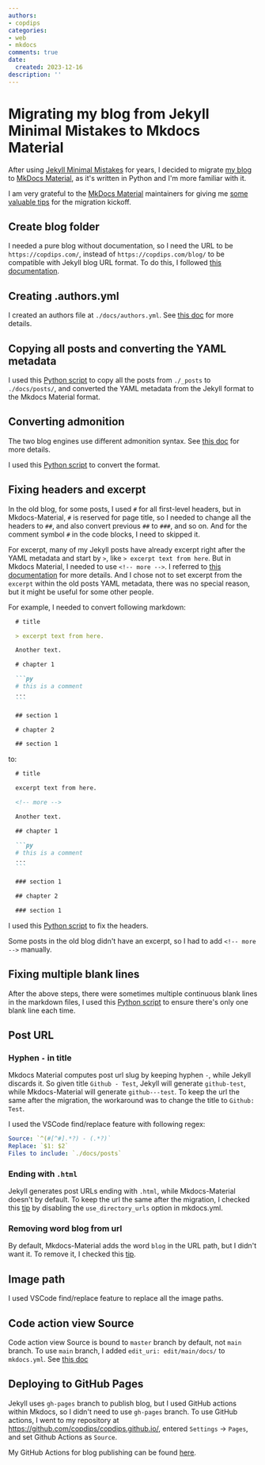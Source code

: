 ```yaml
---
authors:
- copdips
categories:
- web
- mkdocs
comments: true
date:
  created: 2023-12-16
description: ''
---
```


# Migrating my blog from Jekyll Minimal Mistakes to Mkdocs Material

After using [Jekyll Minimal Mistakes](https://mmistakes.github.io/minimal-mistakes/) for years, I decided to migrate [my blog](https://copdips.com) to [MkDocs Material](https://squidfunk.github.io/mkdocs-material/), as it's written in Python and I'm more familiar with it.

I am very grateful to the [MkDocs Material](https://squidfunk.github.io/mkdocs-material/) maintainers for giving me [some valuable tips](https://github.com/squidfunk/mkdocs-material/discussions/6430#discussioncomment-7753446) for the migration kickoff.

## Create blog folder

I needed a pure blog without documentation, so I need the URL to be `https://copdips.com/`, instead of `https://copdips.com/blog/` to be compatible with Jekyll blog URL format. To do this, I followed [this documentation](https://squidfunk.github.io/mkdocs-material/setup/setting-up-a-blog/?h=authors+yml#blog-only).

## Creating .authors.yml

I created an authors file at `./docs/authors.yml`. See [this doc](https://squidfunk.github.io/mkdocs-material/setup/setting-up-a-blog/?h=authors+yml#adding-authors) for more details.

## Copying all posts and converting the YAML metadata

I used this [Python script](https://github.com/copdips/copdips.github.io/blob/main/scripts/jekyll_to_mkdocs/convert_yaml_metadata.py) to copy all the posts from `./_posts` to `./docs/posts/`, and converted the YAML metadata from the Jekyll format to the Mkdocs Material format.

## Converting admonition

The two blog engines use different admonition syntax. See [this doc](https://squidfunk.github.io/mkdocs-material/reference/admonitions/?h=admonition#syntax) for more details.

I used this [Python script](https://github.com/copdips/copdips.github.io/blob/main/scripts/jekyll_to_mkdocs/convert_admonition.py) to convert the format.

## Fixing headers and excerpt

In the old blog, for some posts, I used `#` for all first-level headers, but in Mkdocs-Material, `#` is reserved for page title, so I needed to change all the headers to `##`, and also convert previous `##` to `###`, and so on. And for the comment symbol `#` in the code blocks, I need to skipped it.

For excerpt, many of my Jekyll posts have already excerpt right after the YAML metadata and start by `>`, like `> excerpt text from here`. But in Mkdocs Material, I needed to use `<!-- more -->`. I referred to [this documentation](https://squidfunk.github.io/mkdocs-material/setup/setting-up-a-blog/?h=excerpt#adding-an-excerpt) for more details. And I chose not to set excerpt from the `excerpt` within the old posts YAML metadata, there was no special reason, but it might be useful for some other people.

For example, I needed to convert following markdown:

  ```markdown
    # title

    > excerpt text from here.

    Another text.

    # chapter 1

    ```py
    # this is a comment
    ...
    ```

    ## section 1

    # chapter 2

    ## section 1
  ```

to:

  ```markdown
    # title

    excerpt text from here.

    <!-- more -->

    Another text.

    ## chapter 1

    ```py
    # this is a comment
    ...
    ```

    ### section 1

    ## chapter 2

    ### section 1
  ```

I used this [Python script](https://github.com/copdips/copdips.github.io/blob/main/scripts/fix_headers.py) to fix the headers.

Some posts in the old blog didn't have an excerpt, so I had to add `<!-- more -->` manually.

## Fixing multiple blank lines

After the above steps, there were sometimes multiple continuous blank lines in the markdown files, I used this [Python script](https://github.com/copdips/copdips.github.io/blob/main/scripts/fix_multiple_blank_lines.py) to ensure there's only one blank line each time.

## Post URL

### Hyphen `-` in title

Mkdocs Material computes post url slug by keeping hyphen `-`, while Jekyll discards it. So given title `Github - Test`, Jekyll will generate `github-test`, while Mkdocs-Material will generate `github---test`. To keep the url the same after the migration, the workaround was to change the title to `Github: Test`.

I used the VSCode find/replace feature with following regex:

```yaml
Source: `^(#[^#].*?) - (.*?)`
Replace: `$1: $2`
Files to include: `./docs/posts`
```

### Ending with `.html`

Jekyll generates post URLs ending with `.html`, while Mkdocs-Material doesn't by default. To keep the url the same after the migration, I checked this [tip](https://github.com/squidfunk/mkdocs-material/discussions/6430#discussioncomment-7753446) by disabling the `use_directory_urls` option in mkdocs.yml.

### Removing word blog from url

By default, Mkdocs-Material adds the word `blog` in the URL path, but I didn't want it. To remove it, I checked this [tip](https://github.com/squidfunk/mkdocs-material/discussions/6430#discussioncomment-7753446).

## Image path

I used VSCode find/replace feature to replace all the image paths.

## Code action view Source

Code action view Source is bound to `master` branch by default, not `main` branch. To use `main` branch, I added `edit_uri: edit/main/docs/` to `mkdocs.yml`. See [this doc](https://squidfunk.github.io/mkdocs-material/setup/adding-a-git-repository/?h=content+action#code-actions)

## Deploying to GitHub Pages

Jekyll uses `gh-pages` branch to publish blog, but I used GitHub actions within Mkdocs, so I didn't need to use `gh-pages` branch. To use GitHub actions, I went to my repository at https://github.com/copdips/copdips.github.io/, entered `Settings` -> `Pages`, and set Github Actions as `Source`.

My GitHub Actions for blog publishing can be found [here](https://github.com/copdips/copdips.github.io/blob/main/.github/workflows/build_and_deploy.yml).
